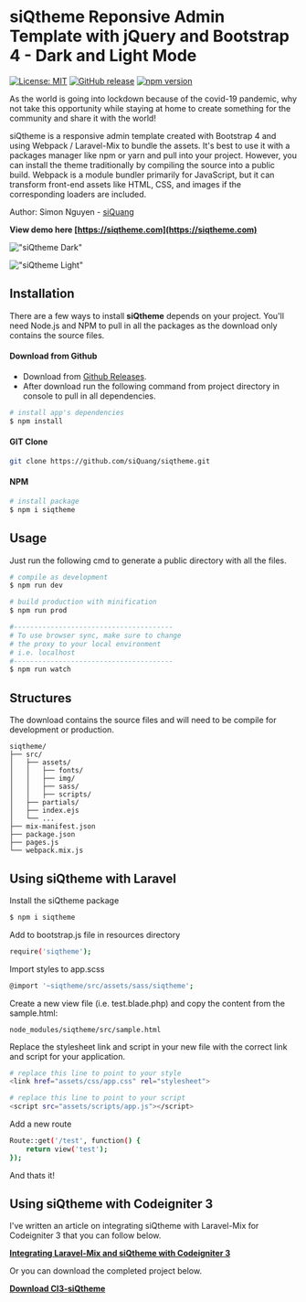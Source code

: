 # siQtheme Reponsive Admin Template with jQuery and Bootstrap 4 - Dark and Light Mode

[![License: MIT](https://img.shields.io/badge/License-MIT-green.svg)](https://opensource.org/licenses/MIT)
[![GitHub release](https://img.shields.io/github/release/siQuang/siqtheme.svg)](https://github.com/siQuang/siqtheme/releases)
[![npm version](https://img.shields.io/npm/v/siqtheme/latest.svg)](https://www.npmjs.com/package/siqtheme)

As the world is going into lockdown because of the covid-19 pandemic, why not take this opportunity while staying at home to create something for the community and share it with the world!

siQtheme is a responsive admin template created with Bootstrap 4 and using Webpack / Laravel-Mix to bundle the assets. It's best to use it with a packages manager like npm or yarn and pull into your project. However, you can install the theme traditionally by compiling the source into a public build. Webpack is a module bundler primarily for JavaScript, but it can transform front-end assets like HTML, CSS, and images if the corresponding loaders are included.

Author: Simon Nguyen - [siQuang](https://siquang.com)

**View demo here [https://siqtheme.com](https://siqtheme.com)**

!["siQtheme Dark"](https://siqtheme.siquang.com/assets/img/siqtheme_dark.png "siQtheme Dark")

!["siQtheme Light"](https://siqtheme.siquang.com/assets/img/siqtheme_light.png "siQtheme Light")

## Installation

There are a few ways to install **siQtheme** depends on your project. You'll need Node.js and NPM to pull in all the packages as the download only contains the source files.

#### Download from Github

- Download from [Github Releases](https://github.com/siQuang/siqtheme/releases).
- After download run the following command from project directory in console to pull in all dependencies.

``` bash
# install app's dependencies
$ npm install
```

#### GIT Clone

``` bash
git clone https://github.com/siQuang/siqtheme.git
```

#### NPM

``` bash
# install package
$ npm i siqtheme
```

## Usage

Just run the following cmd to generate a public directory with all the files.

``` bash
# compile as development
$ npm run dev

# build production with minification
$ npm run prod

#---------------------------------------
# To use browser sync, make sure to change
# the proxy to your local environment
# i.e. localhost
#---------------------------------------
$ npm run watch
```

## Structures

The download contains the source files and will need to be compile for development or production.

```
siqtheme/
├── src/
│   ├── assets/
│   │   ├── fonts/
│   │   ├── img/
│   │   ├── sass/
│   │   ├── scripts/
│   ├── partials/
│   ├── index.ejs
│   └── ...
├── mix-manifest.json
├── package.json
├── pages.js
└── webpack.mix.js
```
## Using siQtheme with Laravel

Install the siQtheme package

``` bash
$ npm i siqtheme
```

Add to bootstrap.js file in resources directory

``` bash
require('siqtheme');
```

Import styles to app.scss

``` bash
@import '~siqtheme/src/assets/sass/siqtheme';
```

Create a new view file (i.e. test.blade.php) and copy the content from the sample.html:

```
node_modules/siqtheme/src/sample.html
```

Replace the stylesheet link and script in your new file with the correct link and script for your application.

``` bash
# replace this line to point to your style
<link href="assets/css/app.css" rel="stylesheet">

# replace this line to point to your script
<script src="assets/scripts/app.js"></script>
```

Add a new route

``` bash
Route::get('/test', function() {
	return view('test');
});
```
And thats it!

## Using siQtheme with Codeigniter 3

I've written an article on integrating siQtheme with Laravel-Mix for Codeigniter 3 that you can follow below.

**[Integrating Laravel-Mix and siQtheme with Codeigniter 3](https://medium.com/@simonquang/integrating-laravel-mix-and-siqtheme-with-codeigniter-3-606191a5eda3)**

Or you can download the completed project below.

**[Download CI3-siQtheme](https://github.com/siQuang/ci3-siqtheme)**